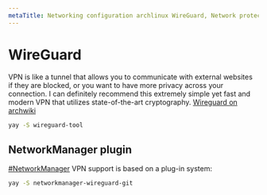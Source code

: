 ```yaml
---
metaTitle: Networking configuration archlinux WireGuard, Network protection WireGuard, wireguard on linux, WireGuard install, wireguard with network-manager plugin, arch linux wireguard install.
---
```


# WireGuard
VPN is like a tunnel that allows you to communicate with external websites if they are blocked,
or you want to have more privacy across your connection.
I can definitely recommend this  extremely simple yet fast and modern VPN that utilizes state-of-the-art cryptography.
[Wireguard on archwiki](https://wiki.archlinux.org/index.php/WireGuard)
```sh
yay -S wireguard-tool
```

## NetworkManager plugin
[#NetworkManager](networking.md#network-manager) VPN support is based on a plug-in system:
```sh
yay -S networkmanager-wireguard-git
```
